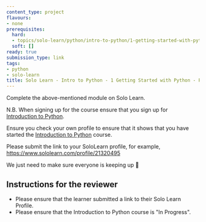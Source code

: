 ```yaml
---
content_type: project
flavours:
- none
prerequisites:
  hard:
  - topics/solo-learn/python/intro-to-python/1-getting-started-with-python
  soft: []
ready: true
submission_type: link
tags:
- python
- solo-learn
title: Solo Learn - Intro to Python - 1 Getting Started with Python - Profile check
---
```


Complete the above-mentioned module on Solo Learn.

N.B. When signing up for the course ensure that you sign up for [Introduction to Python](https://www.sololearn.com/learn/courses/python-introduction).

Ensure you check your own profile to ensure that it shows that you have started the [Introduction to Python](https://www.sololearn.com/learn/courses/python-introduction) course.

Please submit the link to your SoloLearn profile, for example, https://www.sololearn.com/profile/21320495

We just need to make sure everyone is keeping up 💚

## Instructions for the reviewer

- Please ensure that the learner submitted a link to their Solo Learn Profile.
- Please ensure that the Introduction to Python course is "In Progress".



